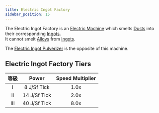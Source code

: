 ```yaml
---
title: Electric Ingot Factory
sidebar_position: 15
---
```


The Electric Ingot Factory is an [Electric Machine](../Electric-Machines.md) which smelts [Dusts](../../Resources/Dusts/Dusts.md) into their corresponding [Ingots](../../Resources/Ingots/Ingots.md).  
It cannot smelt [Alloys](../../Resources/Ingots/Ingots.md#alloys) from [Ingots](../../Resources/Ingots/Ingots.md).

The [Electric Ingot Pulverizer](Electric-Ingot-Pulverizer.md) is the opposite of this machine.

## Electric Ingot Factory Tiers

| 等級  |    Power     | Speed Multiplier |
|:---:|:------------:|:----------------:|
|  I  | 8 J/Sf Tick  |       1.0x       |
| II  | 14 J/Sf Tick |       2.0x       |
| III | 40 J/Sf Tick |       8.0x       |
